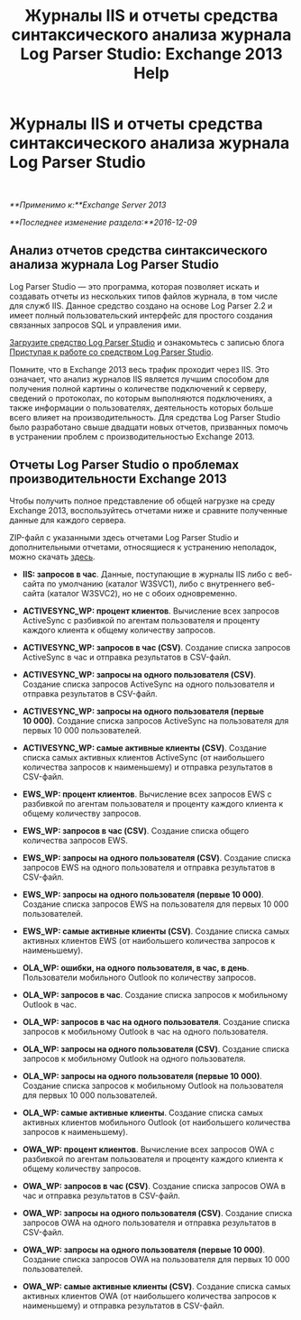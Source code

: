 ﻿---
title: 'Журналы IIS и отчеты средства синтаксического анализа журнала Log Parser Studio: Exchange 2013 Help'
TOCTitle: Журналы IIS и отчеты средства синтаксического анализа журнала Log Parser Studio
ms:assetid: 01fa67d4-dc02-4c5f-93af-6da7b97d282f
ms:mtpsurl: https://technet.microsoft.com/ru-ru/library/Dn904092(v=EXCHG.150)
ms:contentKeyID: 63910926
ms.date: 04/30/2018
mtps_version: v=EXCHG.150
ms.translationtype: HT
---

# Журналы IIS и отчеты средства синтаксического анализа журнала Log Parser Studio

 

_**Применимо к:**Exchange Server 2013_

_**Последнее изменение раздела:**2016-12-09_

## Анализ отчетов средства синтаксического анализа журнала Log Parser Studio

Log Parser Studio — это программа, которая позволяет искать и создавать отчеты из нескольких типов файлов журнала, в том числе для служб IIS. Данное средство создано на основе Log Parser 2.2 и имеет полный пользовательский интерфейс для простого создания связанных запросов SQL и управления ими.

[Загрузите средство Log Parser Studio](https://go.microsoft.com/fwlink/p/?linkid=524244) и ознакомьтесь с записью блога [Приступая к работе со средством Log Parser Studio](https://go.microsoft.com/fwlink/p/?linkid=524243).

Помните, что в Exchange 2013 весь трафик проходит через IIS. Это означает, что анализ журналов IIS является лучшим способом для получения полной картины о количестве подключений к серверу, сведений о протоколах, по которым выполняются подключениях, а также информации о пользователях, деятельность которых больше всего влияет на производительность. Для средства Log Parser Studio было разработано свыше двадцати новых отчетов, призванных помочь в устранении проблем с производительностью Exchange 2013.

## Отчеты Log Parser Studio о проблемах производительности Exchange 2013

Чтобы получить полное представление об общей нагрузке на среду Exchange 2013, воспользуйтесь отчетами ниже и сравните полученные данные для каждого сервера.

ZIP-файл с указанными здесь отчетами Log Parser Studio и дополнительными отчетами, относящиеся к устранению неполадок, можно скачать [здесь](https://go.microsoft.com/fwlink/p/?linkid=524245).

  - **IIS: запросов в час**. Данные, поступающие в журналы IIS либо с веб-сайта по умолчанию (каталог W3SVC1), либо с внутреннего веб-сайта (каталог W3SVC2), но не с обоих одновременно.

  - **ACTIVESYNC\_WP: процент клиентов**. Вычисление всех запросов ActiveSync с разбивкой по агентам пользователя и проценту каждого клиента к общему количеству запросов.

  - **ACTIVESYNC\_WP: запросов в час (CSV)**. Создание списка запросов ActiveSync в час и отправка результатов в CSV-файл.

  - **ACTIVESYNC\_WP: запросы на одного пользователя (CSV)**. Создание списка запросов ActiveSync на одного пользователя и отправка результатов в CSV-файл.

  - **ACTIVESYNC\_WP: запросы на одного пользователя (первые 10 000)**. Создание списка запросов ActiveSync на пользователя для первых 10 000 пользователей.

  - **ACTIVESYNC\_WP: самые активные клиенты (CSV)**. Создание списка самых активных клиентов ActiveSync (от наибольшего количества запросов к наименьшему) и отправка результатов в CSV-файл.

  - **EWS\_WP: процент клиентов**. Вычисление всех запросов EWS с разбивкой по агентам пользователя и проценту каждого клиента к общему количеству запросов.

  - **EWS\_WP: запросов в час (CSV)**. Создание списка общего количества запросов EWS.

  - **EWS\_WP: запросы на одного пользователя (CSV)**. Создание списка запросов EWS на одного пользователя и отправка результатов в CSV-файл.

  - **EWS\_WP: запросы на одного пользователя (первые 10 000)**. Создание списка запросов EWS на пользователя для первых 10 000 пользователей.

  - **EWS\_WP: самые активные клиенты (CSV)**. Создание списка самых активных клиентов EWS (от наибольшего количества запросов к наименьшему).

  - **OLA\_WP: ошибки, на одного пользователя, в час, в день**. Пользователи мобильного Outlook по количеству запросов.

  - **OLA\_WP: запросов в час**. Создание списка запросов к мобильному Outlook в час.

  - **OLA\_WP: запросов в час на одного пользователя**. Создание списка запросов к мобильному Outlook в час на одного пользователя.

  - **OLA\_WP: запросы на одного пользователя (CSV)**. Создание списка запросов к мобильному Outlook на одного пользователя.

  - **OLA\_WP: запросы на одного пользователя (первые 10 000)**. Создание списка запросов к мобильному Outlook на пользователя для первых 10 000 пользователей.

  - **OLA\_WP: самые активные клиенты**. Создание списка самых активных клиентов мобильного Outlook (от наибольшего количества запросов к наименьшему).

  - **OWA\_WP: процент клиентов**. Вычисление всех запросов OWA с разбивкой по агентам пользователя и проценту каждого клиента к общему количеству запросов.

  - **OWA\_WP: запросов в час (CSV)**. Создание списка запросов OWA в час и отправка результатов в CSV-файл.

  - **OWA\_WP: запросы на одного пользователя (CSV)**. Создание списка запросов OWA на одного пользователя и отправка результатов в CSV-файл.

  - **OWA\_WP: запросы на одного пользователя (первые 10 000)**. Создание списка запросов OWA на пользователя для первых 10 000 пользователей.

  - **OWA\_WP: самые активные клиенты (CSV)**. Создание списка самых активных клиентов OWA (от наибольшего количества запросов к наименьшему) и отправка результатов в CSV-файл.

